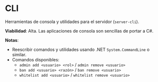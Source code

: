# CLI

Herramientas de consola y utilidades para el servidor (`server-cli`).

**Viabilidad**: Alta. Las aplicaciones de consola son sencillas de portar a C#.

**Notas**:
- Reescribir comandos y utilidades usando .NET `System.CommandLine` o similar.
- Comandos disponibles:
  - `admin add <usuario> <rol>` / `admin remove <usuario>`
  - `ban add <usuario> <razón>` / `ban remove <usuario>`
  - `whitelist add <usuario>` / `whitelist remove <usuario>`
